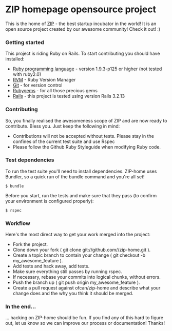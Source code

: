 # ZIP homepage opensource project

This is the home of [ZIP](http://zipzg.com) - the best startup incubator in the world! It is an open source project created by our awesome community! Check it out! :)

### Getting started

This project is riding Ruby on Rails. To start contributing you should have installed:

* [Ruby programming language](http://www.ruby-lang.org/en/) - version 1.9.3-p125 or higher (not tested with ruby2.0)
* [RVM](https://rvm.io/) - Ruby Version Manager
* [Git](http://git-scm.com/) - for version control
* [Rubygems](http://rubygems.org/) - for all those precious gems
* [Rails](http://rubyonrails.org/) - this project is tested using version Rails 3.2.13

### Contributing

So, you finally realised the awesomeness scope of ZIP and are now ready to contribute. Bless you. Just keep the following in mind:

* Contributions will not be accepted without tests. Please stay in the confines of the current test suite and use Rspec
* Please follow the Github Ruby Styleguide when modifying Ruby code.

### Test dependencies

To run the test suite you'll need to install dependencies. ZIP-home uses Bundler, so a quick run of the bundle command and you're all set!

    $ bundle

Before you start, run the tests and make sure that they pass (to confirm your environment is configured properly):

    $ rspec

### Workflow

Here's the most direct way to get your work merged into the project:

* Fork the project.
* Clone down your fork ( git clone git://github.com/<username>/zip-home.git ).
* Create a topic branch to contain your change ( git checkout -b my_awesome_feature ).
* Add tests and hack away, add tests.
* Make sure everything still passes by running rspec.
* If necessary, rebase your commits into logical chunks, without errors.
* Push the branch up ( git push origin my_awesome_feature ).
* Create a pull request against ofcan/zip-home and describe what your change does and the why you think it should be merged.

### In the end...

... hacking on ZIP-home should be fun. If you find any of this hard to figure out, let us know so we can improve our process or documentation! Thanks!
